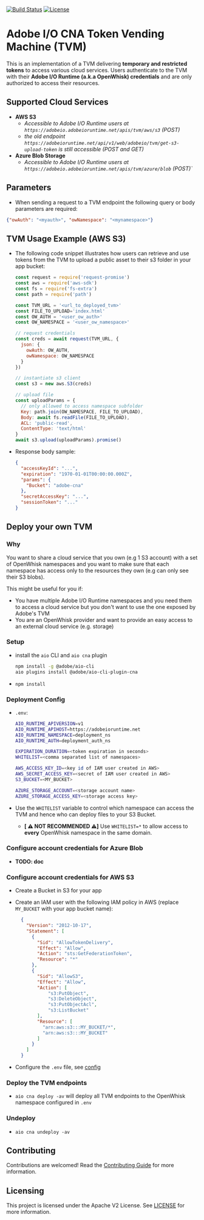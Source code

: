 [![Build Status](https://travis-ci.com/adobe/adobeio-cna-token-vending-machine.svg?branch=master)](https://travis-ci.com/adobe/adobeio-cna-token-vending-machine)
[![License](https://img.shields.io/badge/License-Apache%202.0-blue.svg)](https://opensource.org/licenses/Apache-2.0)

# Adobe I/O CNA Token Vending Machine (TVM)

This is an implementation of a TVM delivering **temporary and restricted tokens** to access various cloud services. Users authenticate
to the TVM with their **Adobe I/O Runtime (a.k.a OpenWhisk) credentials** and are only authorized to access their resources.

## Supported Cloud Services

- **AWS S3**
  - *Accessible to Adobe I/O Runtime users at `https://adobeio.adobeioruntime.net/apis/tvm/aws/s3` (POST)*
  - *the old endpoint `https://adobeioruntime.net/api/v1/web/adobeio/tvm/get-s3-upload-token` is still accessible (POST and GET)*
- **Azure Blob Storage**
  - *Accessible to Adobe I/O Runtime users at `https://adobeio.adobeioruntime.net/apis/tvm/azure/blob` (POST)`*

## Parameters

- When sending a request to a TVM endpoint the following query or body parameters are required:

```json
{"owAuth": "<myauth>", "owNamespace": "<mynamespace>"}
```

## TVM Usage Example (AWS S3)

- The following code snippet illustrates how users can retrieve and use tokens from the
TVM to upload a public asset to their s3 folder in your app bucket:

  ```js
  const request = require('request-promise')
  const aws = require('aws-sdk')
  const fs = require('fs-extra')
  const path = require('path')

  const TVM_URL = '<url_to_deployed_tvm>'
  const FILE_TO_UPLOAD='index.html'
  const OW_AUTH = '<user_ow_auth>'
  const OW_NAMESPACE = '<user_ow_namespace>'

  // request credentials
  const creds = await request(TVM_URL, {
    json: {
      owAuth: OW_AUTH,
      owNamespace: OW_NAMESPACE
    }
  })

  // instantiate s3 client
  const s3 = new aws.S3(creds)

  // upload file
  const uploadParams = {
    // only allowed to access namespace subfolder
    Key: path.join(OW_NAMESPACE, FILE_TO_UPLOAD),
    Body: await fs.readFile(FILE_TO_UPLOAD),
    ACL: 'public-read',
    ContentType: 'text/html'
  }
  await s3.upload(uploadParams).promise()
  ```

- Response body sample:

  ```json
  {
    "accessKeyId": "...",
    "expiration": "1970-01-01T00:00:00.000Z",
    "params": {
      "Bucket": "adobe-cna"
    },
    "secretAccessKey": "...",
    "sessionToken": "..."
  }
  ```

## Deploy your own TVM

### Why

You want to share a cloud service that you own (e.g 1 S3 account) with a set of OpenWhisk namespaces and you want to
make sure that each namespace has access only to the resources they own (e.g can only see their S3 blobs).

This might be useful for you if:

- You have multiple Adobe I/O Runtime namespaces and you need them to access a cloud service but you don't want to use
  the one exposed by Adobe's TVM
- You are an OpenWhisk provider and want to provide an easy access to an external cloud service (e.g. storage)

### Setup

- install the `aio` CLI and `aio cna` plugin

  ```bash
  npm install -g @adobe/aio-cli
  aio plugins install @adobe/aio-cli-plugin-cna
  ```

- `npm install`

### Deployment Config

- `.env`:

  ```bash
  AIO_RUNTIME_APIVERSION=v1
  AIO_RUNTIME_APIHOST=https://adobeioruntime.net
  AIO_RUNTIME_NAMESPACE=deployment_ns
  AIO_RUNTIME_AUTH=deployment_auth_ns

  EXPIRATION_DURATION=<token expiration in seconds>
  WHITELIST=<comma separated list of namespaces>

  AWS_ACCESS_KEY_ID=<key id of IAM user created in AWS>
  AWS_SECRET_ACCESS_KEY=<secret of IAM user created in AWS>
  S3_BUCKET=<MY_BUCKET>

  AZURE_STORAGE_ACCOUNT=<storage account name>
  AZURE_STORAGE_ACCESS_KEY=<storage access key>
  ```

- Use the `WHITELIST` variable to control which namespace can access the TVM and
  hence who can deploy files to your S3 Bucket.
  - **[ ⚠️ NOT RECOMMENDED ⚠️]** Use `WHITELIST=*` to allow access to
    **every** OpenWhisk namespace in the same domain.

### Configure account credentials for Azure Blob

- **TODO: doc**

### Configure account credentials for AWS S3

- Create a Bucket in S3 for your app
- Create an IAM user with the following IAM policy in AWS (replace `MY_BUCKET` with
  your app bucket name):

  ```json
    {
      "Version": "2012-10-17",
      "Statement": [
        {
          "Sid": "AllowTokenDelivery",
          "Effect": "Allow",
          "Action": "sts:GetFederationToken",
          "Resource": "*"
        },
        {
          "Sid": "AllowS3",
          "Effect": "Allow",
          "Action": [
              "s3:PutObject",
              "s3:DeleteObject",
              "s3:PutObjectAcl",
              "s3:ListBucket"
          ],
          "Resource": [
            "arn:aws:s3:::MY_BUCKET/*",
            "arn:aws:s3:::MY_BUCKET"
          ]
        }
      ]
    }
  ```

- Configure the `.env` file, see [config](#deployment-config)

### Deploy the TVM endpoints

- `aio cna deploy -av` will deploy all TVM endpoints to the OpenWhisk namespace configured in `.env`

### Undeploy

- `aio cna undeploy -av`

## Contributing

Contributions are welcomed! Read the [Contributing Guide](./.github/CONTRIBUTING.md) for more information.

## Licensing

This project is licensed under the Apache V2 License. See [LICENSE](LICENSE) for more information.
